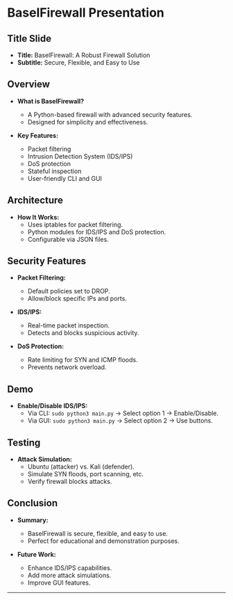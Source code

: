 # BaselFirewall Presentation

## Title Slide
- **Title:** BaselFirewall: A Robust Firewall Solution
- **Subtitle:** Secure, Flexible, and Easy to Use

## Overview
- **What is BaselFirewall?**
  - A Python-based firewall with advanced security features.
  - Designed for simplicity and effectiveness.

- **Key Features:**
  - Packet filtering
  - Intrusion Detection System (IDS/IPS)
  - DoS protection
  - Stateful inspection
  - User-friendly CLI and GUI

## Architecture
- **How It Works:**
  - Uses iptables for packet filtering.
  - Python modules for IDS/IPS and DoS protection.
  - Configurable via JSON files.

## Security Features
- **Packet Filtering:**
  - Default policies set to DROP.
  - Allow/block specific IPs and ports.

- **IDS/IPS:**
  - Real-time packet inspection.
  - Detects and blocks suspicious activity.

- **DoS Protection:**
  - Rate limiting for SYN and ICMP floods.
  - Prevents network overload.

## Demo
- **Enable/Disable IDS/IPS:**
  - Via CLI: `sudo python3 main.py` → Select option 1 → Enable/Disable.
  - Via GUI: `sudo python3 main.py` → Select option 2 → Use buttons.

## Testing
- **Attack Simulation:**
  - Ubuntu (attacker) vs. Kali (defender).
  - Simulate SYN floods, port scanning, etc.
  - Verify firewall blocks attacks.

## Conclusion
- **Summary:**
  - BaselFirewall is secure, flexible, and easy to use.
  - Perfect for educational and demonstration purposes.

- **Future Work:**
  - Enhance IDS/IPS capabilities.
  - Add more attack simulations.
  - Improve GUI features.

--- 